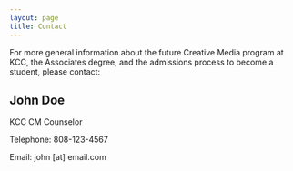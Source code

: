 ```yaml
---
layout: page
title: Contact
---
```

For more general information about the future Creative Media program at KCC, the Associates degree, and the admissions process to become a student, please contact:

## John Doe

KCC CM Counselor

Telephone: 808-123-4567

Email: john \[at] email.com
